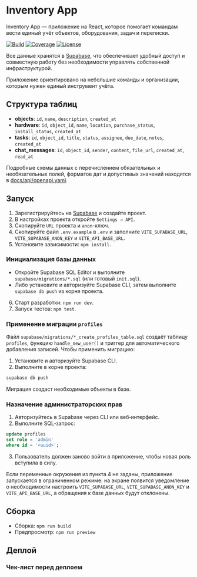 # Inventory App

Inventory App — приложение на React, которое помогает командам вести единый учёт объектов, оборудования, задач и переписки.

[![Build](https://github.com/devyjones991-ai/inventory-app/actions/workflows/supabase-migrate.yml/badge.svg)](https://github.com/devyjones991-ai/inventory-app/actions)
[![Coverage](https://img.shields.io/codecov/c/github/devyjones991-ai/inventory-app)](https://codecov.io/gh/devyjones991-ai/inventory-app)
[![License](https://img.shields.io/github/license/devyjones991-ai/inventory-app)](LICENSE)

Все данные хранятся в [Supabase](https://supabase.com/), что обеспечивает удобный доступ и совместную работу без необходимости управлять собственной инфраструктурой.

Приложение ориентировано на небольшие команды и организации, которым нужен единый инструмент учёта.

## Структура таблиц

- **objects**: `id`, `name`, `description`, `created_at`
- **hardware**: `id`, `object_id`, `name`, `location`, `purchase_status`, `install_status`, `created_at`
- **tasks**: `id`, `object_id`, `title`, `status`, `assignee`, `due_date`, `notes`, `created_at`
- **chat_messages**: `id`, `object_id`, `sender`, `content`, `file_url`, `created_at`, `read_at`

Подробные схемы данных с перечислением обязательных и необязательных полей, форматов дат и допустимых значений находятся в [docs/api/openapi.yaml](docs/api/openapi.yaml).

## Запуск

1. Зарегистрируйтесь на [Supabase](https://supabase.com) и создайте проект.
2. В настройках проекта откройте `Settings → API`.
3. Скопируйте `URL` проекта и `anon`-ключ.
4. Скопируйте файл `.env.example` в `.env` и заполните `VITE_SUPABASE_URL`, `VITE_SUPABASE_ANON_KEY` и `VITE_API_BASE_URL`.
5. Установите зависимости: `npm install`.

### Инициализация базы данных

- Откройте Supabase SQL Editor и выполните `supabase/migrations/*.sql` (или готовый `init.sql`).
- Либо установите и авторизуйте Supabase CLI, затем выполните `supabase db push` из корня проекта.

6. Старт разработки: `npm run dev`.
7. Запуск тестов: `npm test`.

### Применение миграции `profiles`

Файл `supabase/migrations/*_create_profiles_table.sql` создаёт таблицу `profiles`,
функцию `handle_new_user()` и триггер для автоматического добавления записей.
Чтобы применить миграцию:

1. Установите и авторизуйте Supabase CLI.
2. Выполните в корне проекта:

```bash
supabase db push
```

Миграция создаст необходимые объекты в базе.

### Назначение администраторских прав

1. Авторизуйтесь в Supabase через CLI или веб‑интерфейс.
2. Выполните SQL‑запрос:

```sql
update profiles
set role = 'admin'
where id = '<uuid>';
```

3. Пользователь должен заново войти в приложение, чтобы новая роль вступила в силу.

Если переменные окружения из пункта 4 не заданы, приложение запускается в ограниченном режиме: на экране появится уведомление о необходимости настроить `VITE_SUPABASE_URL`, `VITE_SUPABASE_ANON_KEY` и `VITE_API_BASE_URL`, а обращения к базе данных будут отклонены.

## Сборка

- Сборка: `npm run build`
- Предпросмотр: `npm run preview`

## Деплой

### Чек-лист перед деплоем
